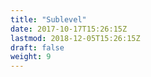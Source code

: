 ```yaml
---
title: "Sublevel"
date: 2017-10-17T15:26:15Z
lastmod: 2018-12-05T15:26:15Z
draft: false
weight: 9
---
```

